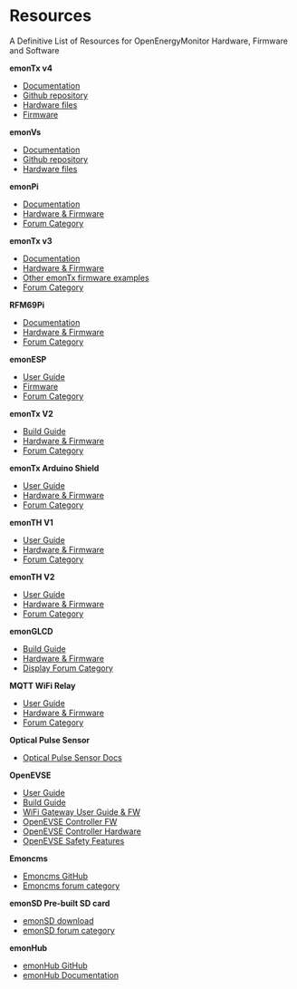 # Resources

A Definitive List of Resources for OpenEnergyMonitor Hardware, Firmware and Software

**emonTx v4**

  - [Documentation](emontx4/index.md)
  - [Github repository](https://github.com/openenergymonitor/emontx4)
  - [Hardware files](https://github.com/openenergymonitor/emontx4/tree/main/hardware)
  - [Firmware](https://github.com/openenergymonitor/emontx4/tree/main/firmware)
  
**emonVs**

  - [Documentation](emontx4/voltage_sensors.md)
  - [Github repository](https://github.com/openenergymonitor/emonVoltageSense)
  - [Hardware files](https://github.com/openenergymonitor/emonVoltageSense/tree/main/v1.1)

**emonPi**

  - [Documentation](emonpi/index.md)
  - [Hardware & Firmware](https://github.com/openenergymonitor/emonpi)
  - [Forum Category](https://community.openenergymonitor.org/c/hardware/emonpi)

**emonTx v3**

  - [Documentation](emontx3/index.md)
  - [Hardware & Firmware](https://github.com/openenergymonitor/emontx3)
  - [Other emonTx firmware examples](https://github.com/openenergymonitor/emonTxFirmware)
  - [Forum Category](https://community.openenergymonitor.org/c/hardware/emontx)

**RFM69Pi**

  - [Documentation](/emonbase/rfm69-pi.md)
  - [Hardware & Firmware](https://github.com/openenergymonitor/rfm2pi)
  - [Forum Category](https://community.openenergymonitor.org/c/hardware/rfm69pi)

**emonESP**

  - [User Guide](emontx3/esp8266.md)
  - [Firmware](https://github.com/openenergymonitor/emonesp)
  - [Forum Category](https://community.openenergymonitor.org/c/hardware/emonesp)

 
**emonTx V2**

   - [Build Guide](https://github.com/openenergymonitor/emontx2/blob/master/buildguide.md)
   - [Hardware & Firmware](https://github.com/openenergymonitor/emontx2)
   - [Forum Category](https://community.openenergymonitor.org/c/hardware/emontx)

**emonTx Arduino Shield**

  - [User Guide](https://github.com/openenergymonitor/emontx-shield)
  - [Hardware & Firmware](https://github.com/openenergymonitor/emontx-shield)
  - [Forum Category](https://community.openenergymonitor.org/c/hardware/emontx)

**emonTH V1**

  - [User Guide](https://docs.openenergymonitor.org/emonth2/index.html)
  - [Hardware & Firmware](https://github.com/openenergymonitor/emonth)
  - [Forum Category](https://community.openenergymonitor.org/c/hardware/emonth)

**emonTH V2**

  - [User Guide](https://docs.openenergymonitor.org/emonth2/index.html)
  - [Hardware & Firmware](https://github.com/openenergymonitor/emonth2)
  - [Forum Category](https://community.openenergymonitor.org/c/hardware/emonth)

**emonGLCD**

  - [Build Guide](https://github.com/openenergymonitor/EmonGLCD/tree/master/buildguide) 
  - [Hardware & Firmware](https://github.com/openenergymonitor/emonglcd)
  - [Display Forum Category](https://community.openenergymonitor.org/c/hardware/display)

**MQTT WiFi Relay**

  - [User Guide](https://github.com/openenergymonitor/ESP8266_Relay_Board)
  - [Hardware & Firmware](https://github.com/openenergymonitor/ESP8266_Relay_Board)
  - [Forum Category](https://community.openenergymonitor.org/c/hardware/wifi-relay)

**Optical Pulse Sensor**

  - [Optical Pulse Sensor Docs](https://docs.openenergymonitor.org/emonpi/pulse_counting.html)

**OpenEVSE**
  - [User Guide](https://docs.openenergymonitor.org/emonevse/index.html)
  - [Build Guide](http://openevse.dozuki.com/Guide/OpenEVSE+50A+Charging+Station/8)
  - [WiFi Gateway User Guide & FW](https://github.com/openevse/ESP8266_WiFi_v2.x/)
  - [OpenEVSE Controller FW](https://github.com/OpenEVSE/open_evse)
  - [OpenEVSE Controller Hardware](https://github.com/OpenEVSE/OpenEVSE_PLUS)
  - [OpenEVSE Safety Features](https://openev.freshdesk.com/support/solutions/articles/6000113537-openevse-safety-features)

**Emoncms**

  - [Emoncms GitHub](https://github.com/emoncms/emoncms)
  - [Emoncms forum category](https://community.openenergymonitor.org/c/emoncms)

**emonSD Pre-built SD card**

  - [emonSD download](emonsd/download.md)
  - [emonSD forum category](https://community.openenergymonitor.org/c/emonsd)

**emonHub**
  
  - [emonHub GitHub](https://github.com/openenergymonitor/emonhub)
  - [emonHub Documentation](emonhub/index.md)
